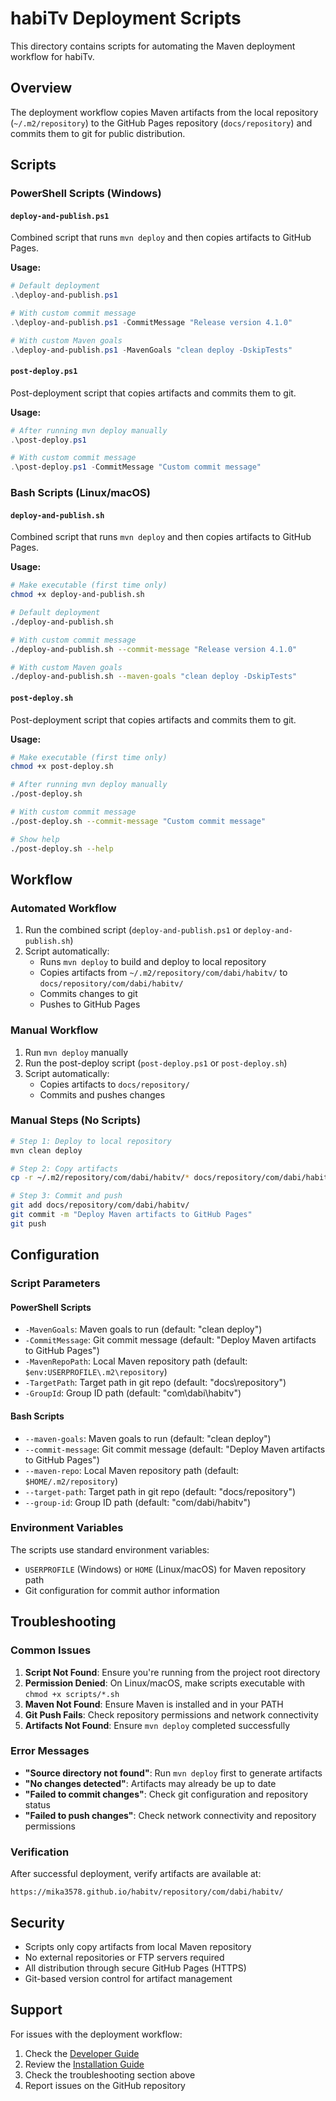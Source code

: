 # habiTv Deployment Scripts

This directory contains scripts for automating the Maven deployment workflow for habiTv.

## Overview

The deployment workflow copies Maven artifacts from the local repository (`~/.m2/repository`) to the GitHub Pages repository (`docs/repository`) and commits them to git for public distribution.

## Scripts

### PowerShell Scripts (Windows)

#### `deploy-and-publish.ps1`
Combined script that runs `mvn deploy` and then copies artifacts to GitHub Pages.

**Usage:**
```powershell
# Default deployment
.\deploy-and-publish.ps1

# With custom commit message
.\deploy-and-publish.ps1 -CommitMessage "Release version 4.1.0"

# With custom Maven goals
.\deploy-and-publish.ps1 -MavenGoals "clean deploy -DskipTests"
```

#### `post-deploy.ps1`
Post-deployment script that copies artifacts and commits them to git.

**Usage:**
```powershell
# After running mvn deploy manually
.\post-deploy.ps1

# With custom commit message
.\post-deploy.ps1 -CommitMessage "Custom commit message"
```

### Bash Scripts (Linux/macOS)

#### `deploy-and-publish.sh`
Combined script that runs `mvn deploy` and then copies artifacts to GitHub Pages.

**Usage:**
```bash
# Make executable (first time only)
chmod +x deploy-and-publish.sh

# Default deployment
./deploy-and-publish.sh

# With custom commit message
./deploy-and-publish.sh --commit-message "Release version 4.1.0"

# With custom Maven goals
./deploy-and-publish.sh --maven-goals "clean deploy -DskipTests"
```

#### `post-deploy.sh`
Post-deployment script that copies artifacts and commits them to git.

**Usage:**
```bash
# Make executable (first time only)
chmod +x post-deploy.sh

# After running mvn deploy manually
./post-deploy.sh

# With custom commit message
./post-deploy.sh --commit-message "Custom commit message"

# Show help
./post-deploy.sh --help
```

## Workflow

### Automated Workflow
1. Run the combined script (`deploy-and-publish.ps1` or `deploy-and-publish.sh`)
2. Script automatically:
   - Runs `mvn deploy` to build and deploy to local repository
   - Copies artifacts from `~/.m2/repository/com/dabi/habitv/` to `docs/repository/com/dabi/habitv/`
   - Commits changes to git
   - Pushes to GitHub Pages

### Manual Workflow
1. Run `mvn deploy` manually
2. Run the post-deploy script (`post-deploy.ps1` or `post-deploy.sh`)
3. Script automatically:
   - Copies artifacts to `docs/repository/`
   - Commits and pushes changes

### Manual Steps (No Scripts)
```bash
# Step 1: Deploy to local repository
mvn clean deploy

# Step 2: Copy artifacts
cp -r ~/.m2/repository/com/dabi/habitv/* docs/repository/com/dabi/habitv/

# Step 3: Commit and push
git add docs/repository/com/dabi/habitv/
git commit -m "Deploy Maven artifacts to GitHub Pages"
git push
```

## Configuration

### Script Parameters

#### PowerShell Scripts
- `-MavenGoals`: Maven goals to run (default: "clean deploy")
- `-CommitMessage`: Git commit message (default: "Deploy Maven artifacts to GitHub Pages")
- `-MavenRepoPath`: Local Maven repository path (default: `$env:USERPROFILE\.m2\repository`)
- `-TargetPath`: Target path in git repo (default: "docs\repository")
- `-GroupId`: Group ID path (default: "com\dabi\habitv")

#### Bash Scripts
- `--maven-goals`: Maven goals to run (default: "clean deploy")
- `--commit-message`: Git commit message (default: "Deploy Maven artifacts to GitHub Pages")
- `--maven-repo`: Local Maven repository path (default: `$HOME/.m2/repository`)
- `--target-path`: Target path in git repo (default: "docs/repository")
- `--group-id`: Group ID path (default: "com/dabi/habitv")

### Environment Variables

The scripts use standard environment variables:
- `USERPROFILE` (Windows) or `HOME` (Linux/macOS) for Maven repository path
- Git configuration for commit author information

## Troubleshooting

### Common Issues

1. **Script Not Found**: Ensure you're running from the project root directory
2. **Permission Denied**: On Linux/macOS, make scripts executable with `chmod +x scripts/*.sh`
3. **Maven Not Found**: Ensure Maven is installed and in your PATH
4. **Git Push Fails**: Check repository permissions and network connectivity
5. **Artifacts Not Found**: Ensure `mvn deploy` completed successfully

### Error Messages

- **"Source directory not found"**: Run `mvn deploy` first to generate artifacts
- **"No changes detected"**: Artifacts may already be up to date
- **"Failed to commit changes"**: Check git configuration and repository status
- **"Failed to push changes"**: Check network connectivity and repository permissions

### Verification

After successful deployment, verify artifacts are available at:
```
https://mika3578.github.io/habitv/repository/com/dabi/habitv/
```

## Security

- Scripts only copy artifacts from local Maven repository
- No external repositories or FTP servers required
- All distribution through secure GitHub Pages (HTTPS)
- Git-based version control for artifact management

## Support

For issues with the deployment workflow:
1. Check the [Developer Guide](../docs/DEVELOPER_GUIDE.md#deployment-workflow)
2. Review the [Installation Guide](../docs/INSTALLATION.md#deployment-workflow-for-maintainers)
3. Check the troubleshooting section above
4. Report issues on the GitHub repository 